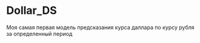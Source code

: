 # Dollar_DS
Моя самая первая модель предсказания курса даллара по курсу рубля за определенный период
